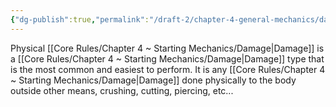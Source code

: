 ```yaml
---
{"dg-publish":true,"permalink":"/draft-2/chapter-4-general-mechanics/damage-types/physical/"}
---
```


Physical [[Core Rules/Chapter 4 ~ Starting Mechanics/Damage\|Damage]] is a [[Core Rules/Chapter 4 ~ Starting Mechanics/Damage\|Damage]] type that is the most common and easiest to perform. It is any [[Core Rules/Chapter 4 ~ Starting Mechanics/Damage\|Damage]] done physically to the body outside other means, crushing, cutting, piercing, etc... 